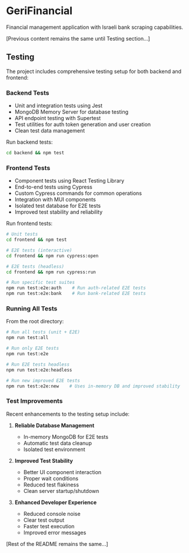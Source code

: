 # GeriFinancial

Financial management application with Israeli bank scraping capabilities.

[Previous content remains the same until Testing section...]

## Testing

The project includes comprehensive testing setup for both backend and frontend:

### Backend Tests

- Unit and integration tests using Jest
- MongoDB Memory Server for database testing
- API endpoint testing with Supertest
- Test utilities for auth token generation and user creation
- Clean test data management

Run backend tests:
```bash
cd backend && npm test
```

### Frontend Tests

- Component tests using React Testing Library
- End-to-end tests using Cypress
- Custom Cypress commands for common operations
- Integration with MUI components
- Isolated test database for E2E tests
- Improved test stability and reliability

Run frontend tests:
```bash
# Unit tests
cd frontend && npm test

# E2E tests (interactive)
cd frontend && npm run cypress:open

# E2E tests (headless)
cd frontend && npm run cypress:run

# Run specific test suites
npm run test:e2e:auth    # Run auth-related E2E tests
npm run test:e2e:bank    # Run bank-related E2E tests
```

### Running All Tests

From the root directory:
```bash
# Run all tests (unit + E2E)
npm run test:all

# Run only E2E tests
npm run test:e2e

# Run E2E tests headless
npm run test:e2e:headless

# Run new improved E2E tests
npm run test:e2e:new    # Uses in-memory DB and improved stability
```

### Test Improvements

Recent enhancements to the testing setup include:

1. **Reliable Database Management**
   - In-memory MongoDB for E2E tests
   - Automatic test data cleanup
   - Isolated test environment

2. **Improved Test Stability**
   - Better UI component interaction
   - Proper wait conditions
   - Reduced test flakiness
   - Clean server startup/shutdown

3. **Enhanced Developer Experience**
   - Reduced console noise
   - Clear test output
   - Faster test execution
   - Improved error messages

[Rest of the README remains the same...]
